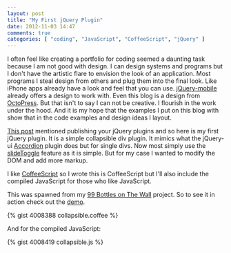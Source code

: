 ```yaml
---
layout: post
title: "My First jQuery Plugin"
date: 2012-11-03 14:47
comments: true
categories: [ "coding", "JavaScript", "CoffeeScript", "jQuery" ]
---
```

I often feel like creating a portfolio for coding seemed a daunting task because I am not good with design. I can design systems and programs but I don't have the artistic flare to envision the look of an application. Most programs I steal design from others and plug them into the final look. Like iPhone apps already have a look and feel that you can use. [jQuery-mobile][] already offers a design to work with. Even this blog is a design from [OctoPress][]. But that isn't to say I can not be creative. I flourish in the work under the hood. And it is my hope that the examples I put on this blog with show that in the code examples and design ideas I layout.

[This post][1] mentioned publishing your jQuery plugins and so here is my first jQuery plugin. It is a simple collapsible div plugin. It mimics what the jQuery-ui [Accordion][2] plugin does but for single divs. Now most simply use the [slideToggle][3] feature as it is simple. But for my case I wanted to modify the DOM and add more markup.

[jQuery-mobile]: http://jquerymobile.com/
[OctoPress]: http://octopress.org/
[1]: http://workplace.stackexchange.com/questions/1962/im-a-web-developer-with-no-design-skills-should-i-still-have-a-portfolio
[2]: http://docs.jquery.com/UI/API/1.8/Accordion
[3]: http://api.jquery.com/slideToggle/

<!-- more -->

I like [CoffeeScript](coffeescript.org) so I wrote this is CoffeeScript but I'll also include the compiled JavaScript for those who like JavaScript.

This was spawned from my [99 Bottles on The Wall][4] project. So to see it in action check out the [demo][4].

{% gist 4008388 collapsible.coffee %}

And for the compiled JavaScript:

{% gist 4008419 collapsible.js %}

[collapsible.coffee]: https://gist.github.com/4008388
[collapsible.docs]: http://sukima.github.com/99-bottles-cs/docs/collapsible.html
[collapsible.js]: https://gist.github.com/4008419
[4]: http://sukima.github.com/99-bottles-cs/
